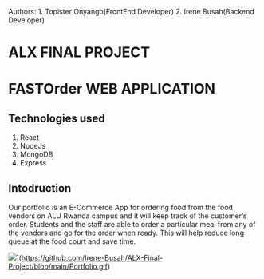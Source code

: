 Authors:
       1. Topister Onyango(FrontEnd Developer)
       2. Irene Busah(Backend Developer)

# ALX FINAL PROJECT



# FASTOrder WEB APPLICATION

## Technologies used
1. React
2. NodeJs
3. MongoDB
4. Express

## Intodruction
Our portfolio is an E-Commerce App for ordering food from the food vendors on ALU Rwanda campus and it will keep track of the customer’s order.
Students and the staff are able to order a particular meal from any of the vendors and go for the order when ready. This will help reduce long queue at the food court and save time.

![](./Portfolio.gif)](https://github.com/Irene-Busah/ALX-Final-Project/blob/main/Portfolio.gif)
